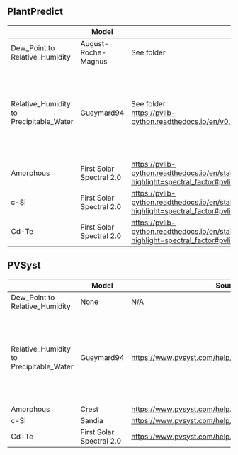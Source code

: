 
## PlantPredict
|  | **Model** | **Sources** | **Notes** |
| ---- | ---- | ---- | ---- |
| Dew_Point to Relative_Humidity | August-Roche-Magnus | See folder |  |
| Relative_Humidity to Precipitable_Water | Gueymard94 | See folder<br>https://pvlib-python.readthedocs.io/en/v0.4.2/generated/pvlib.atmosphere.gueymard94_pw.html#id5 | The accuracy of the model is stated as 20% for moderate predictable water and greater otherwise in the pvlib documentation. |
| Amorphous | First Solar Spectral 2.0 | https://pvlib-python.readthedocs.io/en/stable/reference/generated/pvlib.spectrum.spectral_factor_firstsolar.html?highlight=spectral_factor#pvlib.spectrum.spectral_factor_firstsolar |  |
| c-Si | First Solar Spectral 2.0 | https://pvlib-python.readthedocs.io/en/stable/reference/generated/pvlib.spectrum.spectral_factor_firstsolar.html?highlight=spectral_factor#pvlib.spectrum.spectral_factor_firstsolar |  |
| Cd-Te | First Solar Spectral 2.0 | https://pvlib-python.readthedocs.io/en/stable/reference/generated/pvlib.spectrum.spectral_factor_firstsolar.html?highlight=spectral_factor#pvlib.spectrum.spectral_factor_firstsolar |  |

## PVSyst


|  | **Model** | **Sources** | **Notes** |
| ---- | ---- | ---- | ---- |
| Dew_Point to Relative_Humidity | None | N/A |  |
| Relative_Humidity to Precipitable_Water | Gueymard94 | https://www.pvsyst.com/help/spectral-correction.htm | The accuracy of the model is stated as 20% for moderate predictable water and greater otherwise in the pvlib documentation. |
| Amorphous | Crest | https://www.pvsyst.com/help/amorphous_spectralcorr.htm |  |
| c-Si | Sandia | https://www.pvsyst.com/help/spectral-correction.htm |  |
| Cd-Te | First Solar Spectral 2.0 | https://www.pvsyst.com/help/spectral-correction.htm |  |

